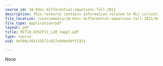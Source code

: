 ```yaml
---
course_id: 18-03sc-differential-equations-fall-2011
description: This resource contains information related to RLC circuits applet.
file_location: /coursemedia/18-03sc-differential-equations-fall-2011/9ef66c391115572c927c04be9dff5321_MIT18_03SCF11_s20_3appl.pdf
file_type: application/pdf
layout: pdf
title: MIT18_03SCF11_s20_3appl.pdf
type: course
uid: 9ef66c391115572c927c04be9dff5321

---
```

None
